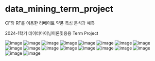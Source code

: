 # data_mining_term_project
CF와 RF를 이용한 리베이트 약품 특성 분석과 예측


2024-1학기 데이터마이닝이론및응용 Term Project

![image](https://github.com/user-attachments/assets/9296751c-3298-4e9f-a6ec-43bb7d66e6ac)
![image](https://github.com/user-attachments/assets/7228a02b-8c29-466f-9ecf-d7a1d46a6ea3)
![image](https://github.com/user-attachments/assets/c696d2c2-6a9a-4164-92a2-5cffdaa34c73)
![image](https://github.com/user-attachments/assets/b22a132b-eaa2-464e-962b-003fa9ee93ed)
![image](https://github.com/user-attachments/assets/2d5c4b10-788c-4e6e-aacb-a4fd128e61c4)
![image](https://github.com/user-attachments/assets/056cb6c2-d522-47df-81f2-091951be71c6)
![image](https://github.com/user-attachments/assets/c770b713-e83b-4545-ae45-cb1704ac9758)
![image](https://github.com/user-attachments/assets/aaa43962-d014-4649-9513-e04ee92af9c2)
![image](https://github.com/user-attachments/assets/00b12d20-64a6-405c-861c-d4ae5bd81f65)
![image](https://github.com/user-attachments/assets/4e43c260-083f-4db3-a483-f2fcf0f3c805)
![image](https://github.com/user-attachments/assets/f036d6bc-3e10-4ddc-93e9-9fc07f12afea)
![image](https://github.com/user-attachments/assets/37e0504d-5141-4d9d-98cb-335a4f094e29)
![image](https://github.com/user-attachments/assets/6b4b881b-6f3a-4f18-b027-c6910b9b1731)
![image](https://github.com/user-attachments/assets/ed8824a1-35f6-4d99-acba-959f40eb8837)
![image](https://github.com/user-attachments/assets/1883dce3-9961-427f-8ef8-75ebfa95965c)
![image](https://github.com/user-attachments/assets/e7fb255b-e974-4360-9677-8edbbdfde0f8)
![image](https://github.com/user-attachments/assets/ed467747-dffa-4f39-b4a4-63065f8b8806)
![image](https://github.com/user-attachments/assets/0fabffa8-2f7e-4395-9e48-15583f6d7e98)
